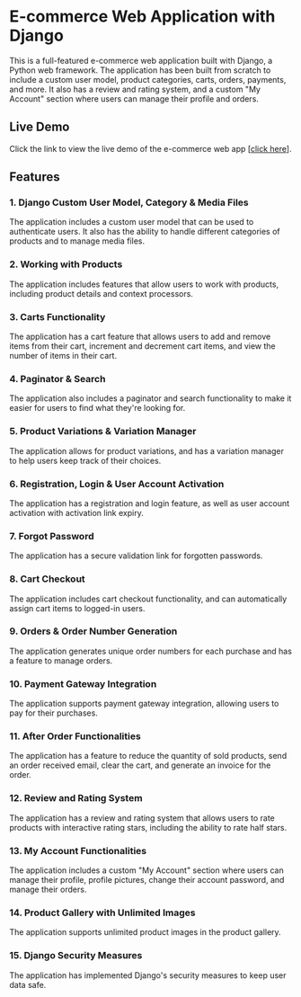# E-commerce Web Application with Django
This is a full-featured e-commerce web application built with Django, a Python web framework. The application has been built from scratch to include a custom user model, product categories, carts, orders, payments, and more. It also has a review and rating system, and a custom "My Account" section where users can manage their profile and orders.

## Live Demo
Click the link to view the live demo of the e-commerce web app [[click here](https://test.targetiim.in/)].

## Features
### 1. Django Custom User Model, Category & Media Files
The application includes a custom user model that can be used to authenticate users. It also has the ability to handle different categories of products and to manage media files.

### 2. Working with Products
The application includes features that allow users to work with products, including product details and context processors.

### 3. Carts Functionality
The application has a cart feature that allows users to add and remove items from their cart, increment and decrement cart items, and view the number of items in their cart.

### 4. Paginator & Search
The application also includes a paginator and search functionality to make it easier for users to find what they're looking for.

### 5. Product Variations & Variation Manager
The application allows for product variations, and has a variation manager to help users keep track of their choices.

### 6. Registration, Login & User Account Activation
The application has a registration and login feature, as well as user account activation with activation link expiry.

### 7. Forgot Password
The application has a secure validation link for forgotten passwords.

### 8. Cart Checkout
The application includes cart checkout functionality, and can automatically assign cart items to logged-in users.

### 9. Orders & Order Number Generation
The application generates unique order numbers for each purchase and has a feature to manage orders.

### 10. Payment Gateway Integration
The application supports payment gateway integration, allowing users to pay for their purchases.

### 11. After Order Functionalities
The application has a feature to reduce the quantity of sold products, send an order received email, clear the cart, and generate an invoice for the order.

### 12. Review and Rating System
The application has a review and rating system that allows users to rate products with interactive rating stars, including the ability to rate half stars.

### 13. My Account Functionalities
The application includes a custom "My Account" section where users can manage their profile, profile pictures, change their account password, and manage their orders.

### 14. Product Gallery with Unlimited Images
The application supports unlimited product images in the product gallery.

### 15. Django Security Measures
The application has implemented Django's security measures to keep user data safe.